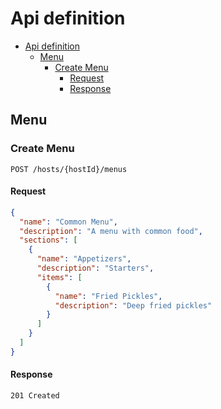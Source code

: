 ﻿# Api definition

- [Api definition](#api-definition)
    - [Menu](#menu)
        - [Create Menu](#create-menu)
            - [Request](#request)
            - [Response](#response)


## Menu

### Create Menu

```http request
POST /hosts/{hostId}/menus
```

#### Request

```json
{
  "name": "Common Menu",
  "description": "A menu with common food",
  "sections": [
    {
      "name": "Appetizers",
      "description": "Starters",
      "items": [
        {
          "name": "Fried Pickles",
          "description": "Deep fried pickles"
        }
      ]
    }
  ]
}
```

#### Response

```http request
201 Created
```